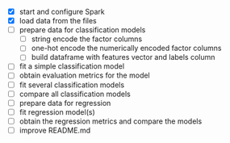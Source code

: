 - [x] start and configure Spark
- [x] load data from the files
- [ ] prepare data for classification models
    - [ ] string encode the factor columns
    - [ ] one-hot encode the numerically encoded factor columns
    - [ ] build dataframe with features vector and labels column
- [ ] fit a simple classification model
- [ ] obtain evaluation metrics for the model
- [ ] fit several classification models
- [ ] compare all classification models
- [ ] prepare data for regression
- [ ] fit regression model(s)
- [ ] obtain the regression metrics and compare the models
- [ ]  improve README.md
